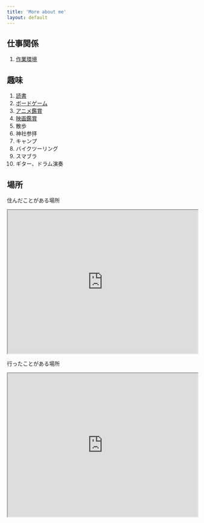 ```yaml
---
title: 'More about me'
layout: default
---
```


## 仕事関係

1. [作業環境](/pages/workspace)

## 趣味

1. [読書](/pages/books)
1. [ボードゲーム](/pages/board-games)
1. [アニメ鑑賞](/pages/animes)
1. [映画鑑賞](/pages/movies)
1. 散歩
1. 神社参拝
1. キャンプ
2. バイクツーリング
3. スマブラ
4. ギター、ドラム演奏

## 場所

住んだことがある場所

<iframe src="https://www.google.com/maps/d/embed?mid=1XYS0gAgM7s67PoS0y2_TQEvnqaUdx42t" width="100%" height="380"></iframe>

行ったことがある場所

<iframe src="https://www.google.com/maps/d/embed?mid=1yo85G4hsyin0v3AD1aEz2rNEz2LEiyNr" width="100%" height="380"></iframe>
